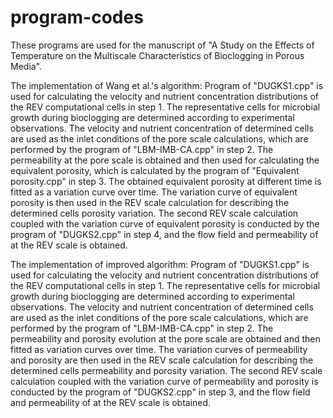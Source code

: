 # program-codes
These programs are used for the manuscript of "A Study on the Effects of Temperature on the Multiscale Characteristics of Bioclogging in Porous Media".

The implementation of Wang et al.'s algorithm:
        Program of "DUGKS1.cpp" is used for calculating the velocity and nutrient concentration distributions of the REV computational cells in step 1. The representative cells for microbial growth during bioclogging are determined according to experimental observations. The velocity and nutrient concentration of determined cells are used as the inlet conditions of the pore scale calculations, which are performed by the program of "LBM-IMB-CA.cpp" in step 2. The permeability at the pore scale is obtained and then used for calculating the equivalent porosity, which is calculated by the program of "Equivalent porosity.cpp" in step 3. The obtained equivalent porosity at different time is fitted as a variation curve over time. The variation curve of equivalent porosity is then used in the REV scale calculation for describing the determined cells porosity variation. The second REV scale calculation coupled with the variation curve of equivalent porosity is conducted by the program of "DUGKS2.cpp" in step 4, and the flow field and permeability of at the REV scale is obtained.

The implementation of improved algorithm:
         Program of "DUGKS1.cpp" is used for calculating the velocity and nutrient concentration distributions of the REV computational cells in step 1. The representative cells for microbial growth during bioclogging are determined according to experimental observations. The velocity and nutrient concentration of determined cells are used as the inlet conditions of the pore scale calculations, which are performed by the program of "LBM-IMB-CA.cpp" in step 2. The permeability and porosity evolution at the pore scale are obtained and then  fitted as  variation curves over time. The variation curves of permeability and porosity are then used in the REV scale calculation for describing the determined cells permeability and porosity variation. The second REV scale calculation coupled with the variation curve of permeability and porosity is conducted by the program of "DUGKS2.cpp" in step 3, and the flow field and permeability of at the REV scale is obtained.
